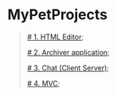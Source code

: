 # MyPetProjects

> [# 1. HTML Editor](https://github.com/lipik75/MyPetProjects/tree/master/src/pet/projects/HTMLEditor);
>
> [# 2. Archiver application](https://github.com/lipik75/MyPetProjects/tree/master/src/pet/projects/archiver);
>
> [# 3. Chat (Client Server)](https://github.com/lipik75/MyPetProjects/tree/master/src/pet/projects/chat);
>
> [# 4. MVC](https://github.com/lipik75/MyPetProjects/tree/master/src/pet/projects/mvc); 
